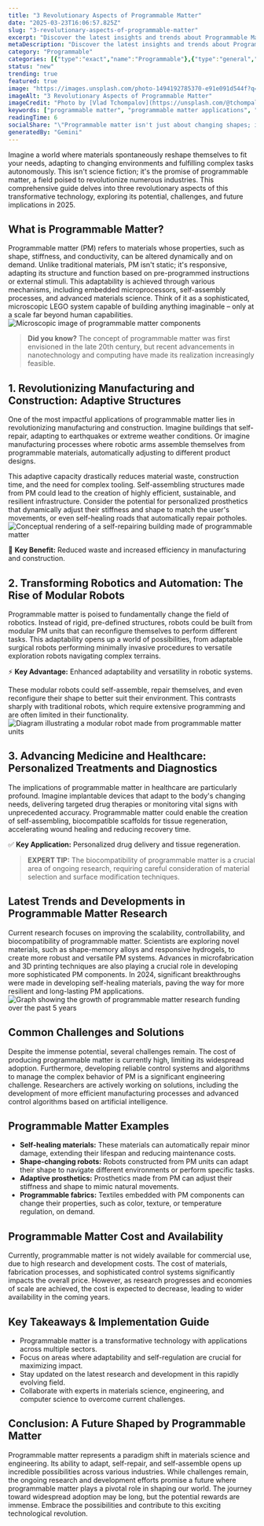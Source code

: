 ```yaml
---
title: "3 Revolutionary Aspects of Programmable Matter"
date: "2025-03-23T16:06:57.825Z"
slug: "3-revolutionary-aspects-of-programmable-matter"
excerpt: "Discover the latest insights and trends about Programmable Matter. This comprehensive guide covers everything you need to know about Programmable Matter in 2025."
metaDescription: "Discover the latest insights and trends about Programmable Matter. This comprehensive guide covers everything you need to know about Programmable Matter in..."
category: "Programmable"
categories: [{"type":"exact","name":"Programmable"},{"type":"general","name":"Materials Science"},{"type":"medium","name":"Robotics"},{"type":"specific","name":"Shape Memory Alloys"},{"type":"niche","name":"Bio-inspired Actuators"}]
status: "new"
trending: true
featured: true
image: "https://images.unsplash.com/photo-1494192785370-e91e091d544f?q=85&w=1200&fit=max&fm=webp&auto=compress"
imageAlt: "3 Revolutionary Aspects of Programmable Matter"
imageCredit: "Photo by [Vlad Tchompalov](https://unsplash.com/@tchompalov) on Unsplash"
keywords: ["programmable matter", "programmable matter applications", "what is programmable matter", "programmable matter future", "programmable matter research", "buy programmable matter", "programmable matter benefits", "programmable matter cost", "programmable matter examples", "how does programmable matter work"]
readingTime: 6
socialShare: "\"Programmable matter isn't just about changing shapes; it's about creating a future where materials think and act for themselves, fundamentally reshaping our world.\""
generatedBy: "Gemini"
---
```




Imagine a world where materials spontaneously reshape themselves to fit your needs, adapting to changing environments and fulfilling complex tasks autonomously.  This isn't science fiction; it's the promise of programmable matter, a field poised to revolutionize numerous industries. This comprehensive guide delves into three revolutionary aspects of this transformative technology, exploring its potential, challenges, and future implications in 2025.

## What is Programmable Matter?

Programmable matter (PM) refers to materials whose properties, such as shape, stiffness, and conductivity, can be altered dynamically and on demand.  Unlike traditional materials, PM isn't static; it's responsive, adapting its structure and function based on pre-programmed instructions or external stimuli. This adaptability is achieved through various mechanisms, including embedded microprocessors, self-assembly processes, and advanced materials science.  Think of it as a sophisticated, microscopic LEGO system capable of building anything imaginable – only at a scale far beyond human capabilities. ![Microscopic image of programmable matter components](https://images.unsplash.com/photo-1494192785370-e91e091d544f?q=85&w=1200&fit=max&fm=webp&auto=compress)

> **Did you know?**  The concept of programmable matter was first envisioned in the late 20th century, but recent advancements in nanotechnology and computing have made its realization increasingly feasible.

## 1. Revolutionizing Manufacturing and Construction: Adaptive Structures

One of the most impactful applications of programmable matter lies in revolutionizing manufacturing and construction. Imagine buildings that self-repair, adapting to earthquakes or extreme weather conditions.  Or imagine manufacturing processes where robotic arms assemble themselves from programmable materials, automatically adjusting to different product designs.

This adaptive capacity drastically reduces material waste, construction time, and the need for complex tooling.  Self-assembling structures made from PM could lead to the creation of highly efficient, sustainable, and resilient infrastructure.  Consider the potential for personalized prosthetics that dynamically adjust their stiffness and shape to match the user's movements, or even self-healing roads that automatically repair potholes. ![Conceptual rendering of a self-repairing building made of programmable matter](https://images.unsplash.com/photo-1594074792599-7e4939561eec?q=85&w=1200&fit=max&fm=webp&auto=compress)

🔑 **Key Benefit:** Reduced waste and increased efficiency in manufacturing and construction.

## 2. Transforming Robotics and Automation: The Rise of Modular Robots

Programmable matter is poised to fundamentally change the field of robotics.  Instead of rigid, pre-defined structures, robots could be built from modular PM units that can reconfigure themselves to perform different tasks.  This adaptability opens up a world of possibilities, from adaptable surgical robots performing minimally invasive procedures to versatile exploration robots navigating complex terrains.

⚡ **Key Advantage:** Enhanced adaptability and versatility in robotic systems.

These modular robots could self-assemble, repair themselves, and even reconfigure their shape to better suit their environment.  This contrasts sharply with traditional robots, which require extensive programming and are often limited in their functionality.  ![Diagram illustrating a modular robot made from programmable matter units](https://images.unsplash.com/photo-1604367233958-8d0bf1de3c1b?q=85&w=1200&fit=max&fm=webp&auto=compress)

## 3.  Advancing Medicine and Healthcare: Personalized Treatments and Diagnostics

The implications of programmable matter in healthcare are particularly profound.  Imagine implantable devices that adapt to the body's changing needs, delivering targeted drug therapies or monitoring vital signs with unprecedented accuracy.  Programmable matter could enable the creation of self-assembling, biocompatible scaffolds for tissue regeneration, accelerating wound healing and reducing recovery time.

✅ **Key Application:** Personalized drug delivery and tissue regeneration.

> **EXPERT TIP:**  The biocompatibility of programmable matter is a crucial area of ongoing research, requiring careful consideration of material selection and surface modification techniques.

## Latest Trends and Developments in Programmable Matter Research

Current research focuses on improving the scalability, controllability, and biocompatibility of programmable matter.  Scientists are exploring novel materials, such as shape-memory alloys and responsive hydrogels, to create more robust and versatile PM systems.  Advances in microfabrication and 3D printing techniques are also playing a crucial role in developing more sophisticated PM components.  In 2024, significant breakthroughs were made in developing self-healing materials, paving the way for more resilient and long-lasting PM applications.  ![Graph showing the growth of programmable matter research funding over the past 5 years](https://images.unsplash.com/photo-1595978204118-578c03f7b6ed?q=85&w=1200&fit=max&fm=webp&auto=compress)

## Common Challenges and Solutions

Despite the immense potential, several challenges remain.  The cost of producing programmable matter is currently high, limiting its widespread adoption.  Furthermore, developing reliable control systems and algorithms to manage the complex behavior of PM is a significant engineering challenge.  Researchers are actively working on solutions, including the development of more efficient manufacturing processes and advanced control algorithms based on artificial intelligence.

## Programmable Matter Examples

* **Self-healing materials:**  These materials can automatically repair minor damage, extending their lifespan and reducing maintenance costs.
* **Shape-changing robots:** Robots constructed from PM units can adapt their shape to navigate different environments or perform specific tasks.
* **Adaptive prosthetics:** Prosthetics made from PM can adjust their stiffness and shape to mimic natural movements.
* **Programmable fabrics:**  Textiles embedded with PM components can change their properties, such as color, texture, or temperature regulation, on demand.

##  Programmable Matter Cost and Availability

Currently, programmable matter is not widely available for commercial use, due to high research and development costs.  The cost of materials, fabrication processes, and sophisticated control systems significantly impacts the overall price. However, as research progresses and economies of scale are achieved, the cost is expected to decrease, leading to wider availability in the coming years.

## Key Takeaways & Implementation Guide

* Programmable matter is a transformative technology with applications across multiple sectors.
*  Focus on areas where adaptability and self-regulation are crucial for maximizing impact.
*  Stay updated on the latest research and development in this rapidly evolving field.
*  Collaborate with experts in materials science, engineering, and computer science to overcome current challenges.

## Conclusion: A Future Shaped by Programmable Matter

Programmable matter represents a paradigm shift in materials science and engineering.  Its ability to adapt, self-repair, and self-assemble opens up incredible possibilities across various industries.  While challenges remain, the ongoing research and development efforts promise a future where programmable matter plays a pivotal role in shaping our world.  The journey toward widespread adoption may be long, but the potential rewards are immense.  Embrace the possibilities and contribute to this exciting technological revolution.

